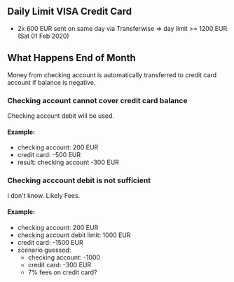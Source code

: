 ## Daily Limit VISA Credit Card
- 2x 600 EUR sent on same day via Transferwise => day limit >= 1200 EUR (Sat 01 Feb 2020)

## What Happens End of Month
Money from checking account is automatically transferred to credit card account if balance is negative.

### Checking account cannot cover credit card balance
Checking account debit will be used.

#### Example:
- checking account: 200 EUR
- credit card: -500 EUR
- result: checking account -300 EUR

### Checking acccount debit is not sufficient
I don't know. Likely Fees.

#### Example:
- checking account: 200 EUR
- checking account debit limit: 1000 EUR
- credit card: -1500 EUR
- scenario guessed:
  - checking account: -1000
  - credit card: -300 EUR
  - 7% fees on credit card?
